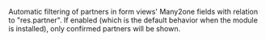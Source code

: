 Automatic filtering of partners in form views' Many2one fields with
relation to "res.partner". If enabled (which is the default behavior
when the module is installed), only confirmed partners will be shown.

